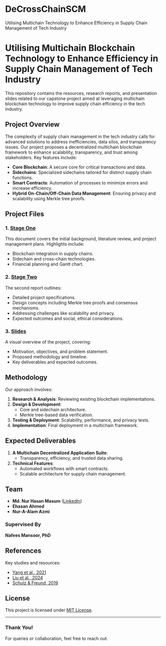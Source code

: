 # DeCrossChainSCM
Utilising Multichain Technology to Enhance Efficiency in Supply Chain Management of Tech Industry
# Utilising Multichain Blockchain Technology to Enhance Efficiency in Supply Chain Management of Tech Industry

This repository contains the resources, research reports, and presentation slides related to our capstone project aimed at leveraging multichain blockchain technology to improve supply chain efficiency in the tech industry.

## Project Overview

The complexity of supply chain management in the tech industry calls for advanced solutions to address inefficiencies, data silos, and transparency issues. Our project proposes a decentralized multichain blockchain framework to enhance scalability, transparency, and trust among stakeholders. Key features include:

- **Core Blockchain**: A secure core for critical transactions and data.
- **Sidechains**: Specialized sidechains tailored for distinct supply chain functions.
- **Smart Contracts**: Automation of processes to minimize errors and increase efficiency.
- **Hybrid On-Chain/Off-Chain Data Management**: Ensuring privacy and scalability using Merkle tree proofs.

## Project Files

### 1. [Stage One ](path-to1.pdf)
This document covers the initial background, literature review, and project management plans. Highlights include:
- Blockchain integration in supply chains.
- Sidechain and cross-chain technologies.
- Financial planning and Gantt chart.

### 2. [Stage Two](path-to2.pdf)
The second report outlines:
- Detailed project specifications.
- Design concepts including Merkle tree proofs and consensus mechanisms.
- Addressing challenges like scalability and privacy.
- Expected outcomes and social, ethical considerations.

### 3. [Slides](path-to-slide.pdf)
A visual overview of the project, covering:
- Motivation, objectives, and problem statement.
- Proposed methodology and timeline.
- Key deliverables and expected outcomes.

## Methodology

Our approach involves:
1. **Research & Analysis**: Reviewing existing blockchain implementations.
2. **Design & Development**:
   - Core and sidechain architecture.
   - Merkle tree-based data verification.
3. **Testing & Deployment**: Scalability, performance, and privacy tests.
4. **Implementation**: Final deployment in a multichain framework.

## Expected Deliverables

1. **A Multichain Decentralized Application Suite**:
   - Transparency, efficiency, and trusted data sharing.
2. **Technical Features**:
   - Automated workflows with smart contracts.
   - Scalable architecture for supply chain management.

## Team

- **Md. Nur Hasan Masum** ([LinkedIn](https://www.linkedin.com/masumhasan))
- **Ehasan Ahmed**
- **Nur-A-Alam Azmi**

### Supervised By
**Nafees Mansoor, PhD**  

## References

Key studies and resources:
- [Yang et al., 2021](http://dx.doi.org/10.1109/access.2021.3062845)
- [Liu et al., 2024](http://dx.doi.org/10.56578/jimd030202)
- [Schulz & Freund, 2019](http://dx.doi.org/10.1007/978-3-030-04849-5_25)

## License

This project is licensed under [MIT License](LICENSE).

---

### Thank You!

For queries or collaboration, feel free to reach out.
